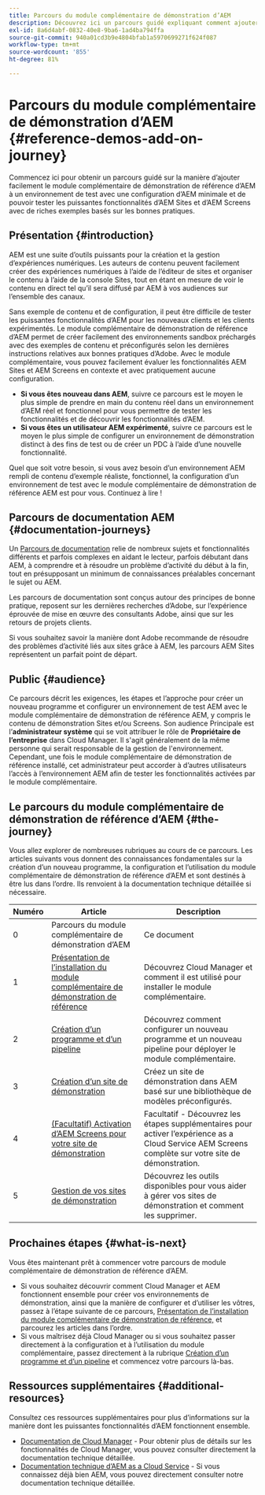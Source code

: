 ```yaml
---
title: Parcours du module complémentaire de démonstration d’AEM
description: Découvrez ici un parcours guidé expliquant comment ajouter facilement le module complémentaire des démonstrations de référence d’AEM à un environnement sandbox avec une configuration minimale d’AEM. Vous pourrez ainsi tester les puissantes fonctionnalités d’AEM avec des exemples riches basés sur les bonnes pratiques.
exl-id: 8a6d4abf-0832-40e8-9ba6-1ad4ba794ffa
source-git-commit: 940a01cd3b9e4804bfab1a5970699271f624f087
workflow-type: tm+mt
source-wordcount: '855'
ht-degree: 81%

---
```


# Parcours du module complémentaire de démonstration d’AEM {#reference-demos-add-on-journey}

Commencez ici pour obtenir un parcours guidé sur la manière d’ajouter facilement le module complémentaire de démonstration de référence d’AEM à un environnement de test avec une configuration d’AEM minimale et de pouvoir tester les puissantes fonctionnalités d’AEM Sites et d’AEM Screens avec de riches exemples basés sur les bonnes pratiques.

## Présentation {#introduction}

AEM est une suite d’outils puissants pour la création et la gestion d’expériences numériques. Les auteurs de contenu peuvent facilement créer des expériences numériques à l’aide de l’éditeur de sites et organiser le contenu à l’aide de la console Sites, tout en étant en mesure de voir le contenu en direct tel qu’il sera diffusé par AEM à vos audiences sur l’ensemble des canaux.

Sans exemple de contenu et de configuration, il peut être difficile de tester les puissantes fonctionnalités d’AEM pour les nouveaux clients et les clients expérimentés. Le module complémentaire de démonstration de référence d’AEM permet de créer facilement des environnements sandbox préchargés avec des exemples de contenu et préconfigurés selon les dernières instructions relatives aux bonnes pratiques d’Adobe. Avec le module complémentaire, vous pouvez facilement évaluer les fonctionnalités AEM Sites et AEM Screens en contexte et avec pratiquement aucune configuration.

* **Si vous êtes nouveau dans AEM**, suivre ce parcours est le moyen le plus simple de prendre en main du contenu réel dans un environnement d’AEM réel et fonctionnel pour vous permettre de tester les fonctionnalités et de découvrir les fonctionnalités d’AEM.
* **Si vous êtes un utilisateur AEM expérimenté**, suivre ce parcours est le moyen le plus simple de configurer un environnement de démonstration distinct à des fins de test ou de créer un PDC à l’aide d’une nouvelle fonctionnalité.

Quel que soit votre besoin, si vous avez besoin d’un environnement AEM rempli de contenu d’exemple réaliste, fonctionnel, la configuration d’un environnement de test avec le module complémentaire de démonstration de référence AEM est pour vous. Continuez à lire !

## Parcours de documentation AEM {#documentation-journeys}

Un [Parcours de documentation](/help/journey-documentation/documentation-journeys.md) relie de nombreux sujets et fonctionnalités différents et parfois complexes en aidant le lecteur, parfois débutant dans AEM, à comprendre et à résoudre un problème d’activité du début à la fin, tout en présupposant un minimum de connaissances préalables concernant le sujet ou AEM.

Les parcours de documentation sont conçus autour des principes de bonne pratique, reposent sur les dernières recherches d’Adobe, sur l’expérience éprouvée de mise en œuvre des consultants Adobe, ainsi que sur les retours de projets clients.

Si vous souhaitez savoir la manière dont Adobe recommande de résoudre des problèmes d’activité liés aux sites grâce à AEM, les parcours AEM Sites représentent un parfait point de départ.

## Public {#audience}

Ce parcours décrit les exigences, les étapes et l’approche pour créer un nouveau programme et configurer un environnement de test AEM avec le module complémentaire de démonstration de référence AEM, y compris le contenu de démonstration Sites et/ou Screens. Son audience Principale est l’**administrateur système** qui se voit attribuer le rôle de **Propriétaire de l’entreprise** dans Cloud Manager. Il s&#39;agit généralement de la même personne qui serait responsable de la gestion de l&#39;environnement. Cependant, une fois le module complémentaire de démonstration de référence installé, cet administrateur peut accorder à d’autres utilisateurs l’accès à l’environnement AEM afin de tester les fonctionnalités activées par le module complémentaire.

## Le parcours du module complémentaire de démonstration de référence d’AEM {#the-journey}

Vous allez explorer de nombreuses rubriques au cours de ce parcours. Les articles suivants vous donnent des connaissances fondamentales sur la création d’un nouveau programme, la configuration et l’utilisation du module complémentaire de démonstration de référence d’AEM et sont destinés à être lus dans l’ordre. Ils renvoient à la documentation technique détaillée si nécessaire.

| Numéro | Article | Description |
|---|---|---|
| 0 | Parcours du module complémentaire de démonstration d’AEM | Ce document |
| 1 | [Présentation de l’installation du module complémentaire de démonstration de référence](installation.md) | Découvrez Cloud Manager et comment il est utilisé pour installer le module complémentaire. |
| 2 | [Création d’un programme et d’un pipeline](create-program.md) | Découvrez comment configurer un nouveau programme et un nouveau pipeline pour déployer le module complémentaire. |
| 3 | [Création d’un site de démonstration](create-site.md) | Créez un site de démonstration dans AEM basé sur une bibliothèque de modèles préconfigurés. |
| 4 | [(Facultatif) Activation d’AEM Screens pour votre site de démonstration](screens.md) | Facultatif - Découvrez les étapes supplémentaires pour activer l’expérience as a Cloud Service AEM Screens complète sur votre site de démonstration. |
| 5 | [Gestion de vos sites de démonstration](manage.md) | Découvrez les outils disponibles pour vous aider à gérer vos sites de démonstration et comment les supprimer. |

## Prochaines étapes {#what-is-next}

Vous êtes maintenant prêt à commencer votre parcours de module complémentaire de démonstration de référence d’AEM.

* Si vous souhaitez découvrir comment Cloud Manager et AEM fonctionnent ensemble pour créer vos environnements de démonstration, ainsi que la manière de configurer et d’utiliser les vôtres, passez à l’étape suivante de ce parcours, [Présentation de l’installation du module complémentaire de démonstration de référence,](installation.md) et parcourez les articles dans l’ordre.
* Si vous maîtrisez déjà Cloud Manager ou si vous souhaitez passer directement à la configuration et à l’utilisation du module complémentaire, passez directement à la rubrique [Création d’un programme et d’un pipeline](create-program.md) et commencez votre parcours là-bas.

## Ressources supplémentaires {#additional-resources}

Consultez ces ressources supplémentaires pour plus d’informations sur la manière dont les puissantes fonctionnalités d’AEM fonctionnent ensemble.

* [Documentation de Cloud Manager](https://experienceleague.adobe.com/docs/experience-manager-cloud-service/content/onboarding/onboarding-concepts/cloud-manager-introduction.html?lang=fr) - Pour obtenir plus de détails sur les fonctionnalités de Cloud Manager, vous pouvez consulter directement la documentation technique détaillée.
* [Documentation technique d’AEM as a Cloud Service](https://experienceleague.adobe.com/docs/experience-manager-cloud-service.html?lang=fr) - Si vous connaissez déjà bien AEM, vous pouvez directement consulter notre documentation technique détaillée.
